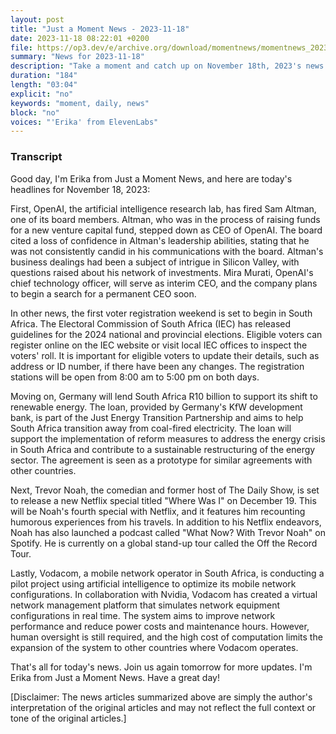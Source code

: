```yaml
---
layout: post
title: "Just a Moment News - 2023-11-18"
date: 2023-11-18 08:22:01 +0200
file: https://op3.dev/e/archive.org/download/momentnews/momentnews_2023-11-18.mp3
summary: "News for 2023-11-18"
description: "Take a moment and catch up on November 18th, 2023's news."
duration: "184"
length: "03:04"
explicit: "no"
keywords: "moment, daily, news"
block: "no"
voices: "'Erika' from ElevenLabs"
---
```


### Transcript

Good day, I'm Erika from Just a Moment News, and here are today's headlines for November 18, 2023:

First, OpenAI, the artificial intelligence research lab, has fired Sam Altman, one of its board members. Altman, who was in the process of raising funds for a new venture capital fund, stepped down as CEO of OpenAI. The board cited a loss of confidence in Altman's leadership abilities, stating that he was not consistently candid in his communications with the board. Altman's business dealings had been a subject of intrigue in Silicon Valley, with questions raised about his network of investments. Mira Murati, OpenAI's chief technology officer, will serve as interim CEO, and the company plans to begin a search for a permanent CEO soon.

In other news, the first voter registration weekend is set to begin in South Africa. The Electoral Commission of South Africa (IEC) has released guidelines for the 2024 national and provincial elections. Eligible voters can register online on the IEC website or visit local IEC offices to inspect the voters' roll. It is important for eligible voters to update their details, such as address or ID number, if there have been any changes. The registration stations will be open from 8:00 am to 5:00 pm on both days.

Moving on, Germany will lend South Africa R10 billion to support its shift to renewable energy. The loan, provided by Germany's KfW development bank, is part of the Just Energy Transition Partnership and aims to help South Africa transition away from coal-fired electricity. The loan will support the implementation of reform measures to address the energy crisis in South Africa and contribute to a sustainable restructuring of the energy sector. The agreement is seen as a prototype for similar agreements with other countries.

Next, Trevor Noah, the comedian and former host of The Daily Show, is set to release a new Netflix special titled "Where Was I" on December 19. This will be Noah's fourth special with Netflix, and it features him recounting humorous experiences from his travels. In addition to his Netflix endeavors, Noah has also launched a podcast called "What Now? With Trevor Noah" on Spotify. He is currently on a global stand-up tour called the Off the Record Tour.

Lastly, Vodacom, a mobile network operator in South Africa, is conducting a pilot project using artificial intelligence to optimize its mobile network configurations. In collaboration with Nvidia, Vodacom has created a virtual network management platform that simulates network equipment configurations in real time. The system aims to improve network performance and reduce power costs and maintenance hours. However, human oversight is still required, and the high cost of computation limits the expansion of the system to other countries where Vodacom operates.

That's all for today's news. Join us again tomorrow for more updates. I'm Erika from Just a Moment News. Have a great day!

[Disclaimer: The news articles summarized above are simply the author's interpretation of the original articles and may not reflect the full context or tone of the original articles.]
